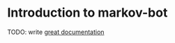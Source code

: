 # Introduction to markov-bot

TODO: write [great documentation](http://jacobian.org/writing/great-documentation/what-to-write/)
